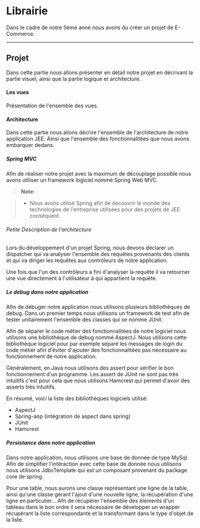 Librairie
===================

Dans le cadre de notre 5ème anné  nous avons du créer un projet de E-Commerce.

----------

Projet
-------------
Dans cette partie nous allons présenter en détail notre projet en décrivant la partie visuel, ainsi que la partie logique et architecture. 

#### <i class="icon-file"></i> Les vues
Présentation de l'ensemble des vues.

#### <i class="icon-file"></i> Architecture
Dans cette partie nous allons décrire l'ensemble de l'architecture de notre application JEE. Ainsi que l'ensemble des fonctionnalitées que nous avons embarquer dedans.

##### Spring MVC

Afin de réaliser notre projet avec la maximum de découplage possible nous avons utiliser un framework logiciel nommé Spring Web MVC. 

> **Note:**

> - Nous avons utilisé Spring afin de découvrir  le monde des technologies de l'entreprise utilisées pour des projets de JEE conséquent.

###### Petite Description de l'architecture 
Lors du développement d'un projet Spring, nous devons déclarer un dispatcher qui va analyser l'ensemble des requêtes provenants des clients et qui va diriger les requêtes aux contrôleurs de notre application.

Une fois que l'un des contrôleurs a fini d'analyser la requête il va retourner une vue directement à l'utilisateur à qui appartient la requête.

##### Le debug dans notre application

Afin de débuger notre application nous utilisons plusieurs bibliothèques de debug. Dans un premier temps nous utilisons un framework de test afin de tester unitairement l'ensemble des classes qui se nomme JUnit.

Afin de séparer le code métier des fonctionnalitées de notre logiciel nous utilisons une bibliothèque de debug nommé AspectJ. Nous utilisons cette bibliothèque logiciel pour par exemple séparé les messages de login du code métier afin d'éviter d'ajouter des fonctionnalitées pas nécessaire au fonctionnement de notre application.

Généralement, en Java nous utilisons des assert pour vérifier le bon fonctionnement d'un programme. Les assert de JUnit ne sont pas très intuitifs c'est pour cela que nous utilisons Hamcrest qui permet d'avoir des asserts très intuitifs.

En résumé, voici la liste des bibliothèques logiciels utilisé:

 - AspectJ
 - Spring-aop (intégration de aspect dans spring)
 - JUnit
 - Hamcrest

##### Persistance dans notre application
Dans notre application, nous utilisons une base de donnée de type MySql. Afin de simplifier l'intéraction avec cette base de donnée nous utilisons nous utilisons JdbcTemplate qui est un composant provenant du package core de spring.

Pour une table, nous aurons une classe représentant une ligne de la table, ainsi qu'une classe gérant l'ajout d'une nouvelle ligne, la récupération d'une ligne en particulier... Afn de récupérer l'ensemble des éléments d'un tableau dans le bon ordre il sera nécessaire de développer un wrapper récupérant la liste correspondante et la transformant dans le type d'objet de la liste.


